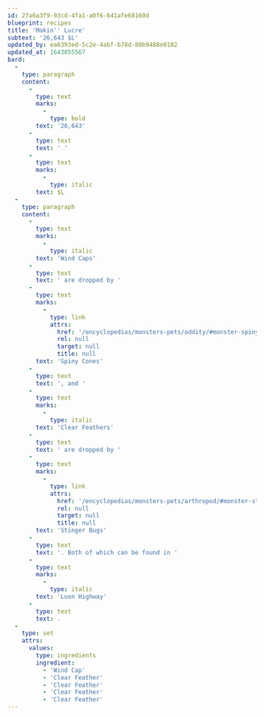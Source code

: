 ```yaml
---
id: 27a6a3f9-93cd-4fa1-a0f6-641afe68160d
blueprint: recipes
title: 'Makin'' Lucre'
subtext: '26,643 $L'
updated_by: ea6393ed-5c2e-4abf-b78d-80b9488e0102
updated_at: 1643055567
bard:
  -
    type: paragraph
    content:
      -
        type: text
        marks:
          -
            type: bold
        text: '26,643'
      -
        type: text
        text: ' '
      -
        type: text
        marks:
          -
            type: italic
        text: $L
  -
    type: paragraph
    content:
      -
        type: text
        marks:
          -
            type: italic
        text: 'Wind Caps'
      -
        type: text
        text: ' are dropped by '
      -
        type: text
        marks:
          -
            type: link
            attrs:
              href: '/encyclopedias/monsters-pets/oddity/#monster-spiny-cone'
              rel: null
              target: null
              title: null
        text: 'Spiny Cones'
      -
        type: text
        text: ', and '
      -
        type: text
        marks:
          -
            type: italic
        text: 'Clear Feathers'
      -
        type: text
        text: ' are dropped by '
      -
        type: text
        marks:
          -
            type: link
            attrs:
              href: '/encyclopedias/monsters-pets/arthropod/#monster-stinger-bug'
              rel: null
              target: null
              title: null
        text: 'Stinger Bugs'
      -
        type: text
        text: '. Both of which can be found in '
      -
        type: text
        marks:
          -
            type: italic
        text: 'Luon Highway'
      -
        type: text
        text: .
  -
    type: set
    attrs:
      values:
        type: ingredients
        ingredient:
          - 'Wind Cap'
          - 'Clear Feather'
          - 'Clear Feather'
          - 'Clear Feather'
          - 'Clear Feather'
---
```

